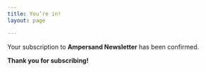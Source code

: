 ```yaml
---
title: You’re in!
layout: page

---
```

Your subscription to **Ampersand Newsletter** has been confirmed.

**Thank you for subscribing!**